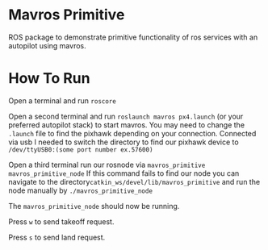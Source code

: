 # Mavros Primitive
ROS package to demonstrate primitive functionality of ros services with an autopilot using mavros.


How To Run
==================

Open a terminal and run ```roscore```

Open a second terminal and run ```roslaunch mavros px4.launch``` (or your preferred autopilot stack) to start mavros. You may need to change the ```.launch``` file to find the pixhawk depending on your connection. Connected via usb I needed to switch the directory to find our pixhawk device to  ```/dev/ttyUSB0:(some port number ex.57600)```

Open a third terminal run our rosnode via ```mavros_primitive mavros_primitive_node```
If this command fails to find our node you can navigate to the directory```catkin_ws/devel/lib/mavros_primitive``` and run the node manually by ```./mavros_primitive_node```

The ```mavros_primitive_node``` should now be running.

Press ```w``` to send takeoff request.

Press ```s``` to send land request.
